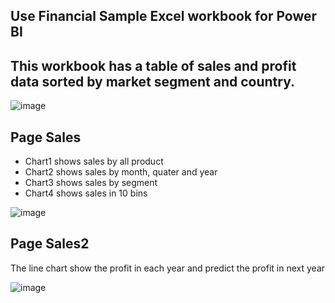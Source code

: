 ## Use Financial Sample Excel workbook for Power BI

## This workbook has a table of sales and profit data sorted by market segment and country.

![image](https://user-images.githubusercontent.com/85028821/223167034-694709f4-f74d-4dab-b1e9-4a038bdb3ea4.png)

## Page Sales 
- Chart1 shows sales by all product
- Chart2 shows sales by month, quater and year
- Chart3 shows sales by segment
- Chart4 shows sales in 10 bins

![image](https://user-images.githubusercontent.com/85028821/223168015-10888878-7095-4134-b9ee-2f70ab31f7ec.png)

## Page Sales2

The line chart show the profit in each year and predict the profit in next year

![image](https://user-images.githubusercontent.com/85028821/223168397-f5913d9e-6864-490b-9a58-2165871cd1fc.png)

